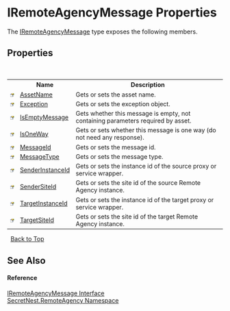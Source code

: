 # IRemoteAgencyMessage Properties
 

The <a href="T_SecretNest_RemoteAgency_IRemoteAgencyMessage">IRemoteAgencyMessage</a> type exposes the following members.


## Properties
&nbsp;<table><tr><th></th><th>Name</th><th>Description</th></tr><tr><td>![Public property](media/pubproperty.gif "Public property")</td><td><a href="P_SecretNest_RemoteAgency_IRemoteAgencyMessage_AssetName">AssetName</a></td><td>
Gets or sets the asset name.</td></tr><tr><td>![Public property](media/pubproperty.gif "Public property")</td><td><a href="P_SecretNest_RemoteAgency_IRemoteAgencyMessage_Exception">Exception</a></td><td>
Gets or sets the exception object.</td></tr><tr><td>![Public property](media/pubproperty.gif "Public property")</td><td><a href="P_SecretNest_RemoteAgency_IRemoteAgencyMessage_IsEmptyMessage">IsEmptyMessage</a></td><td>
Gets whether this message is empty, not containing parameters required by asset.</td></tr><tr><td>![Public property](media/pubproperty.gif "Public property")</td><td><a href="P_SecretNest_RemoteAgency_IRemoteAgencyMessage_IsOneWay">IsOneWay</a></td><td>
Gets or sets whether this message is one way (do not need any response).</td></tr><tr><td>![Public property](media/pubproperty.gif "Public property")</td><td><a href="P_SecretNest_RemoteAgency_IRemoteAgencyMessage_MessageId">MessageId</a></td><td>
Gets or sets the message id.</td></tr><tr><td>![Public property](media/pubproperty.gif "Public property")</td><td><a href="P_SecretNest_RemoteAgency_IRemoteAgencyMessage_MessageType">MessageType</a></td><td>
Gets or sets the message type.</td></tr><tr><td>![Public property](media/pubproperty.gif "Public property")</td><td><a href="P_SecretNest_RemoteAgency_IRemoteAgencyMessage_SenderInstanceId">SenderInstanceId</a></td><td>
Gets or sets the instance id of the source proxy or service wrapper.</td></tr><tr><td>![Public property](media/pubproperty.gif "Public property")</td><td><a href="P_SecretNest_RemoteAgency_IRemoteAgencyMessage_SenderSiteId">SenderSiteId</a></td><td>
Gets or sets the site id of the source Remote Agency instance.</td></tr><tr><td>![Public property](media/pubproperty.gif "Public property")</td><td><a href="P_SecretNest_RemoteAgency_IRemoteAgencyMessage_TargetInstanceId">TargetInstanceId</a></td><td>
Gets or sets the instance id of the target proxy or service wrapper.</td></tr><tr><td>![Public property](media/pubproperty.gif "Public property")</td><td><a href="P_SecretNest_RemoteAgency_IRemoteAgencyMessage_TargetSiteId">TargetSiteId</a></td><td>
Gets or sets the site id of the target Remote Agency instance.</td></tr></table>&nbsp;
<a href="#iremoteagencymessage-properties">Back to Top</a>

## See Also


#### Reference
<a href="T_SecretNest_RemoteAgency_IRemoteAgencyMessage">IRemoteAgencyMessage Interface</a><br /><a href="N_SecretNest_RemoteAgency">SecretNest.RemoteAgency Namespace</a><br />